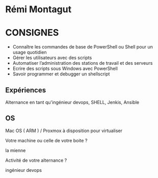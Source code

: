 # Rémi Montagut

# CONSIGNES
* Connaître les commandes de base de PowerShell ou Shell pour un usage quotidien
* Gérer les utilisateurs avec des scripts
* Automatiser l’administration des stations de travail et des serveurs
* Ecrire des scripts sous Windows avec PowerShell
* Savoir programmer et debugger un shellscript

Expériences
--
Alternance en tant qu'ingénieur devops, SHELL, Jenkis, Ansible

OS
--
Mac OS ( ARM ) / Proxmox à disposition pour virtualiser



Votre machine ou celle de votre boite ?

la mienne

Activité de votre alternance ?

ingénieur devops
